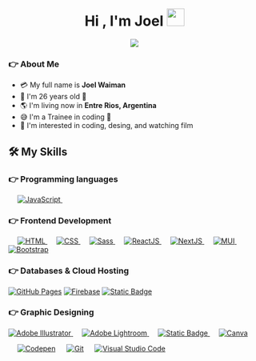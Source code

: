 <h1 align="center">Hi , I'm Joel <img src="https://media.giphy.com/media/hvRJCLFzcasrR4ia7z/giphy.gif" width="35"></h1>
<p align="center">
  <a href="https://github.com/DenverCoder1/readme-typing-svg"><img src="https://readme-typing-svg.herokuapp.com?lines=Frontend+Developer;&center=true&width=500&height=50"></a>
</p>

### 👉 About Me

- :credit_card: My full name is **Joel Waiman**
- :older_man: I'm 26 years old :manual_wheelchair:
- :earth_americas: I'm living now in **Entre Rios, Argentina**
- :sweat_smile: I'm a Trainee in coding :penguin:
- :monocle_face: I'm interested in coding, desing, and watching film

## 🛠️ My Skills

### 👉 Programming languages

<p align="left"> 
  &emsp;
  <a href="https://developer.mozilla.org/en-US/docs/Web/JavaScript" target="_blank"> 
     <img alt="JavaScript" src="https://img.shields.io/badge/JavaScript%20-%23F7DF1E.svg?logo=javascript&logoColor=black">
   </a>
  &emsp;
</p>

### 👉 Frontend Development
<p align="left"> 
  &emsp; 
  <a href="https://www.w3.org/html/" target="_blank"> 
   <img alt="HTML" src="https://img.shields.io/badge/HTML5%20-%23E34F26.svg?logo=html5&logoColor=white">
  </a>   
  &emsp;
  <a href="https://www.w3schools.com/css/" target="_blank">
    <img alt="CSS" src="https://img.shields.io/badge/CSS%20-%231572B6.svg?logo=css3&logoColor=white">
  </a> 
    &emsp;
  <a href="https://www.w3schools.com/sass/" target="_blank">
    <img alt="Sass" src="https://img.shields.io/badge/Sass-%23CC6699?style=flat&logo=sass&logoColor=white">
  </a> 
   &emsp;
  <a href="https://legacy.reactjs.org/tutorial/tutorial.html" target="_blank">
    <img alt="ReactJS" src="https://img.shields.io/badge/ReactJS-%2361DAFB?style=flat&logo=React&logoColor=white">
  </a> 
  &emsp;
  <a href="https://nextjs.org/learn-pages-router/basics/create-nextjs-app" target="_blank">
    <img alt="NextJS" src="https://img.shields.io/badge/NextJS-%23000000?style=flat&logo=Next.js&logoColor=white">
  </a> 
  &emsp;
  <a href="https://mui.com/material-ui/getting-started/learn/" target="_blank">
    <img alt="MUI" src="https://img.shields.io/badge/MUI-%23000000?style=flat&logo=mui&logoColor=white">
  </a> 
  &emsp;
  <a href="https://getbootstrap.com" target="_blank"> 
    <img alt="Bootstrap" src="https://img.shields.io/badge/Bootstrap-%23563D7C.svg?style=flat&logo=bootstrap&logoColor=white"/>
  </a>
</p>

### 👉 Databases & Cloud Hosting
<p align="left">
    <a href="https://www.github.com"><img alt="GitHub Pages" src="https://img.shields.io/badge/GitHub%20Pages-%23327FC7.svg?style=flat&llogo=github&logoColor=white"></a>
    <a href="https://firebase.google.com/"><img alt="Firebase" src ="https://img.shields.io/badge/Firebase-%23316192.svg?logo=firebase&logoColor=white"></a>
    <a href="https://vercel.com/docs/getting-started-with-vercel"><img alt="Static Badge" src="https://img.shields.io/badge/Vercel-%23000000%20?style=flat&logo=vercel">
</a>
 </p>

 ### 👉 Graphic Designing
<p align="left">
<a href="https://www.adobe.com/in/products/illustrator.html" target="_blank"> 
    <img alt="Adobe Illustrator" src="https://img.shields.io/badge/Adobe Illustrator-%23FF9A00.svg?style=flat&logo=adobeillustrator&logoColor=white"/>
  </a> 
  &emsp;
  <a href="https://www.adobe.com/in/products/photoshop-lightroom.html" target="_blank"> 
    <img alt="Adobe Lightroom" src="https://img.shields.io/badge/Adobe Lightroom-%2300f.svg?style=flat&logo=adobelightroom&logoColor=white"/>
  </a>
   &emsp;
    <a href="https://www.adobe.com/in/products/photoshop-lightroom.html" target="_blank"> 
    <img alt="Static Badge" src="https://img.shields.io/badge/Adobe%20Photoshop-%23000000?style=flat&logo=adobephotoshop&logoColor=white">
  </a>
   &emsp;
  <a href="#">
  	<img alt="Canva" src="https://img.shields.io/badge/Canva-%2300C4CC.svg?style=flat&logo=Canva&logoColor=white"/>
  </a>
 </p>

 <p>
  &emsp;
    <a href="#"><img alt="Codepen" src="https://img.shields.io/badge/Codepen-000000.svg?logo=codepen&logoColor=white"></a>
  &emsp;
    <a href="#"><img alt="Git" src="https://img.shields.io/badge/Git%20-%23F05033.svg?logo=git&logoColor=white"></a>
  &emsp;
    <a href="#"><img alt="Visual Studio Code" src="https://img.shields.io/badge/Visual%20Studio%20Code-0078d7.svg?logo=visual-studio-code&logoColor=white"></a>
  &emsp;
</p>
